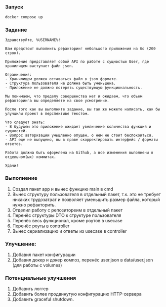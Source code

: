 ### Запуск
```bash
docker compose up
```


### Задание
```
Здравствуйте, %USERNAME%!

Вам предстоит выполнить рефакторинг небольшого приложения на Go (200 строк).

Приложение представляет собой API по работе с сущностью User, где хранилищем выступает файл json.

Ограничения:
- Хранилищем должен оставаться файл в json формате.
- Структура пользователя не должна быть уменьшена.
- Приложение не должно потерять существующую функциональность. 

Мы понимаем, что пределу совершенства нет и ожидаем, что объем рефакторинга вы определяете на свое усмотрение.  

После того как вы выполните задание, вы так же можете написать, как бы улучшили проект в перспективе текстом.

Что следует знать:
- В будущем это приложение ожидает увеличение количества функций и сущностей. 
- Вопрос авторизации умышленно опущен, о нем не стоит беспокоиться.
- API еще не выпущено, вы в праве скорректировать интерфейс / форматы ответов.

Работа должна быть оформлена на Github, а все изменения выполнены в отдельном(ых) коммитах.

Удачи!
```


### Выполнение
1. Создал пакет app и вынес функцию main в cmd
2. Вынес структуру пользователя в отдельный пакет, т.к. это не требует никаких трудозатрат и позволяет уменьшить
размер файла, который нужно рефакторить.
3. Отделил работу с репозитореим в отдельный пакет
4. Перенёс структуры DTO к структуре пользователя
5. Перенёс весь функционал, кроме роутов в usecase
6. Перенёс роуты в controller
7. Вынес сериализацию и ответы из usecase в controller

### Улучшение:
1. Добавил пакет конфигурации
2. Добавил докер и докер композ, перенёс user.json в data/user.json (для работы с volumes)

### Потенциальные улучшения
1. Добавить логгер
2. Добавить более продвинутую конфигурацию HTTP-сервера
3. Добавить graceful shutdown.